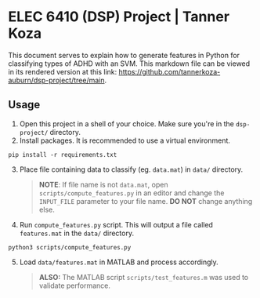 # ELEC 6410 (DSP) Project | Tanner Koza

This document serves to explain how to generate features in Python for classifying types of ADHD with an SVM. This markdown file can be viewed in its rendered version at this link: https://github.com/tannerkoza-auburn/dsp-project/tree/main.

## Usage

1. Open this project in a shell of your choice. Make sure you're in the `dsp-project/` directory.
2. Install packages. It is recommended to use a virtual environment.

```shell
pip install -r requirements.txt
```

3. Place file containing data to classify (eg. `data.mat`) in `data/` directory.

   > **NOTE**: If file name is not `data.mat`, open `scripts/compute_features.py` in an editor and change the `INPUT_FILE` parameter to your file name. **DO NOT** change anything else.

4. Run `compute_features.py` script. This will output a file called `features.mat` in the `data/` directory.

```shell
python3 scripts/compute_features.py
```

5. Load `data/features.mat` in MATLAB and process accordingly.

   > **ALSO:** The MATLAB script `scripts/test_features.m` was used to validate performance.
